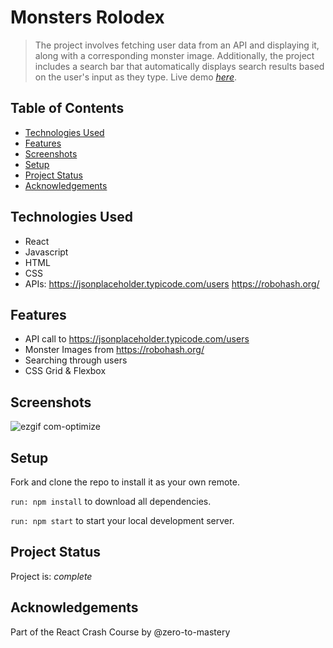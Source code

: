 # Monsters Rolodex
> The project involves fetching user data from an API and displaying it, along with a corresponding monster image. Additionally, the project includes a search bar that automatically displays search results based on the user's input as they type.
> Live demo [_here_](https://saidam90.github.io/monsters-rolodex/).

## Table of Contents
* [Technologies Used](#technologies-used)
* [Features](#features)
* [Screenshots](#screenshots)
* [Setup](#setup)
* [Project Status](#project-status)
* [Acknowledgements](#acknowledgements)


## Technologies Used
- React
- Javascript
- HTML
- CSS
- APIs:
https://jsonplaceholder.typicode.com/users
https://robohash.org/

## Features
- API call to https://jsonplaceholder.typicode.com/users
- Monster Images from https://robohash.org/
- Searching through users
- CSS Grid & Flexbox


## Screenshots
![ezgif com-optimize](https://user-images.githubusercontent.com/74564476/236637218-1becddbf-5164-460e-b973-f100dc7a4c5c.gif)


## Setup
Fork and clone the repo to install it as your own remote.

`run: npm install` to download all dependencies.

`run: npm start` to start your local development server.


## Project Status
Project is: _complete_


## Acknowledgements
Part of the React Crash Course by @zero-to-mastery

